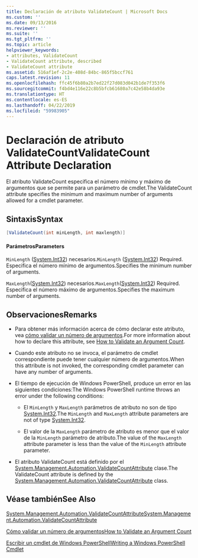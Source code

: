 ```yaml
---
title: Declaración de atributo ValidateCount | Microsoft Docs
ms.custom: ''
ms.date: 09/13/2016
ms.reviewer: ''
ms.suite: ''
ms.tgt_pltfrm: ''
ms.topic: article
helpviewer_keywords:
- attributes, ValidateCount
- ValidateCount attribute, described
- ValidateCount attribute
ms.assetid: 516af1ef-2c2e-408d-84bc-865f5bccf761
caps.latest.revision: 11
ms.openlocfilehash: ffc45f6b80a2b7ed22f27d083d042b1de7f353f6
ms.sourcegitcommit: f4bd4e116e22c8b5bfcb61680a7c42e58b4da93e
ms.translationtype: HT
ms.contentlocale: es-ES
ms.lasthandoff: 04/22/2019
ms.locfileid: "59983905"
---
```

# <a name="validatecount-attribute-declaration"></a><span data-ttu-id="cfdc0-102">Declaración de atributo ValidateCount</span><span class="sxs-lookup"><span data-stu-id="cfdc0-102">ValidateCount Attribute Declaration</span></span>

<span data-ttu-id="cfdc0-103">El atributo ValidateCount especifica el número mínimo y máximo de argumentos que se permite para un parámetro de cmdlet.</span><span class="sxs-lookup"><span data-stu-id="cfdc0-103">The ValidateCount attribute specifies the minimum and maximum number of arguments allowed for a cmdlet parameter.</span></span>

## <a name="syntax"></a><span data-ttu-id="cfdc0-104">Sintaxis</span><span class="sxs-lookup"><span data-stu-id="cfdc0-104">Syntax</span></span>

```csharp
[ValidateCount(int minLength, int maxlength)]
```

#### <a name="parameters"></a><span data-ttu-id="cfdc0-105">Parámetros</span><span class="sxs-lookup"><span data-stu-id="cfdc0-105">Parameters</span></span>

<span data-ttu-id="cfdc0-106">`MinLength` ([System.Int32][]) necesarios.</span><span class="sxs-lookup"><span data-stu-id="cfdc0-106">`MinLength` ([System.Int32][]) Required.</span></span> <span data-ttu-id="cfdc0-107">Especifica el número mínimo de argumentos.</span><span class="sxs-lookup"><span data-stu-id="cfdc0-107">Specifies the minimum number of arguments.</span></span>

<span data-ttu-id="cfdc0-108">`MaxLength`([System.Int32][]) necesarios.</span><span class="sxs-lookup"><span data-stu-id="cfdc0-108">`MaxLength`([System.Int32][]) Required.</span></span> <span data-ttu-id="cfdc0-109">Especifica el número máximo de argumentos.</span><span class="sxs-lookup"><span data-stu-id="cfdc0-109">Specifies the maximum number of arguments.</span></span>

## <a name="remarks"></a><span data-ttu-id="cfdc0-110">Observaciones</span><span class="sxs-lookup"><span data-stu-id="cfdc0-110">Remarks</span></span>

- <span data-ttu-id="cfdc0-111">Para obtener más información acerca de cómo declarar este atributo, vea [cómo validar un número de argumentos][].</span><span class="sxs-lookup"><span data-stu-id="cfdc0-111">For more information about how to declare this attribute, see [How to Validate an Argument Count][].</span></span>

- <span data-ttu-id="cfdc0-112">Cuando este atributo no se invoca, el parámetro de cmdlet correspondiente puede tener cualquier número de argumentos.</span><span class="sxs-lookup"><span data-stu-id="cfdc0-112">When this attribute is not invoked, the corresponding cmdlet parameter can have any number of arguments.</span></span>

- <span data-ttu-id="cfdc0-113">El tiempo de ejecución de Windows PowerShell, produce un error en las siguientes condiciones:</span><span class="sxs-lookup"><span data-stu-id="cfdc0-113">The Windows PowerShell runtime throws an error under the following conditions:</span></span>

    - <span data-ttu-id="cfdc0-114">El `MinLength` y `MaxLength` parámetros de atributo no son de tipo [System.Int32][].</span><span class="sxs-lookup"><span data-stu-id="cfdc0-114">The `MinLength` and `MaxLength` attribute parameters are not of type [System.Int32][].</span></span>

    - <span data-ttu-id="cfdc0-115">El valor de la `MaxLength` parámetro de atributo es menor que el valor de la `MinLength` parámetro de atributo.</span><span class="sxs-lookup"><span data-stu-id="cfdc0-115">The value of the `MaxLength` attribute parameter is less than the value of the `MinLength` attribute parameter.</span></span>

- <span data-ttu-id="cfdc0-116">El atributo ValidateCount está definido por el [System.Management.Automation.ValidateCountAttribute][] clase.</span><span class="sxs-lookup"><span data-stu-id="cfdc0-116">The ValidateCount attribute is defined by the [System.Management.Automation.ValidateCountAttribute][] class.</span></span>

## <a name="see-also"></a><span data-ttu-id="cfdc0-117">Véase también</span><span class="sxs-lookup"><span data-stu-id="cfdc0-117">See Also</span></span>

<span data-ttu-id="cfdc0-118">[System.Management.Automation.ValidateCountAttribute][]</span><span class="sxs-lookup"><span data-stu-id="cfdc0-118">[System.Management.Automation.ValidateCountAttribute][]</span></span>

<span data-ttu-id="cfdc0-119">[Cómo validar un número de argumentos][]</span><span class="sxs-lookup"><span data-stu-id="cfdc0-119">[How to Validate an Argument Count][]</span></span>

<span data-ttu-id="cfdc0-120">[Escribir un cmdlet de Windows PowerShell][]</span><span class="sxs-lookup"><span data-stu-id="cfdc0-120">[Writing a Windows PowerShell Cmdlet][]</span></span>

[Cómo validar un número de argumentos]: how-to-validate-an-argument-count.md
[How to Validate an Argument Count]: how-to-validate-an-argument-count.md
[Escribir un cmdlet de Windows PowerShell]: writing-a-windows-powershell-cmdlet.md
[Writing a Windows PowerShell Cmdlet]: writing-a-windows-powershell-cmdlet.md

[System.Int32]: /dotnet/api/System.Int32
[System.Management.Automation.ValidateCountAttribute]: /dotnet/api/System.Management.Automation.ValidateCountAttribute
